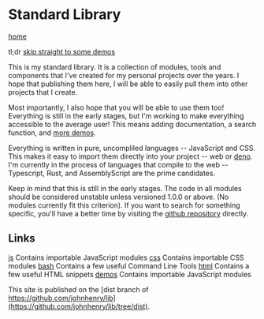 # Standard Library

[home](/#)

tl;dr [skip straight to some demos](./demos.html)

This is my standard library.
It is a collection of modules, tools and components that
I've created for my personal projects over the years.
I hope that publishing them here, I will be able to easily pull them
into other projects that I create.

Most importantly, I also hope that you will be able to use them too!
Everything is still in the early stages,
but I'm working to make everything accessible to the average user!
This means adding documentation, a search function, and [more demos](/.demos.html).

Everything is written in pure, uncompliled languages -- JavaScript and CSS.
This makes it easy to import them directly into your project -- web or [deno](https://deno.land/). I'm currently in the process of languages that compile to the web -- Typescript, Rust, and AssemblyScript are the prime candidates.

Keep in mind that this is still in the early stages. The code in all modules should be considered unstable unless versioned 1.0.0 or above. (No modules currently fit this criterion). If you want to search for something specific, you'll have a better time by visiting the [github repository](https://github.com/johnhenry/lib) directly.

## Links

[js](./js/) Contains importable JavaScript modules
[css](./css/) Contains importable CSS modules
[bash](./bash/) Contains a few useful Command Line Tools
[html](./html/) Contains a few useful HTML snippets
[demos](./demos.html) Contains importable JavaScript modules

This site is published on the [dist branch of https://github.com/johnhenry/lib](https://github.com/johnhenry/lib/tree/dist).
